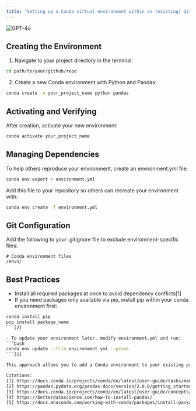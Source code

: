 ```yaml
---
title: "Setting up a Conda virtual environment within an (existing) Github repo"
---
```

![GPT-4o](https://img.shields.io/badge/GPT--4o-3333FF?style=for-the-badge&logo=openai&logoColor=white)



## Creating the Environment

1. Navigate to your project directory in the terminal:

```bash
cd path/to/your/github/repo
```

2. Create a new Conda environment with Python and Pandas:

```bash
conda create -n your_project_name python pandas
```

## Activating and Verifying

After creation, activate your new environment:

```bash
conda activate your_project_name
```

## Managing Dependencies

To help others reproduce your environment, create an environment.yml file:

```bash
conda env export > environment.yml
```

Add this file to your repository so others can recreate your environment with:

```bash
conda env create -f environment.yml
```

## Git Configuration

Add the following to your .gitignore file to exclude environment-specific files:

```
# Conda environment files
/envs/
```

## Best Practices

- Install all required packages at once to avoid dependency conflicts\[1]
- If you need packages only available via pip, install pip within your conda environment first:

````bash
conda install pip
pip install package_name
```[2]

- To update your environment later, modify environment.yml and run:
```bash
conda env update --file environment.yml --prune
```[1]

This approach allows you to add a Conda environment to your existing project while maintaining proper version control and making it easy for others to reproduce your development environment[1][4].

Citations:
[1] https://docs.conda.io/projects/conda/en/latest/user-guide/tasks/manage-environments.html
[2] https://pandas.pydata.org/pandas-docs/version/2.0.0/getting_started/install.html
[3] https://docs.conda.io/projects/conda/en/latest/user-guide/concepts/installing-with-conda.html
[4] https://betterdatascience.com/how-to-install-pandas/
[5] https://docs.anaconda.com/working-with-conda/packages/install-packages/
````

<br>
